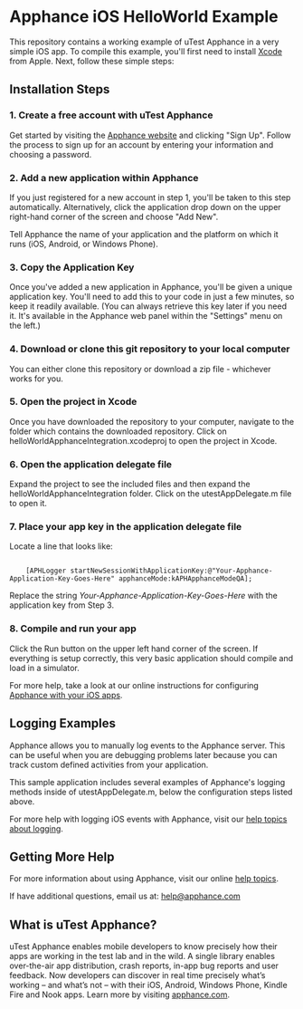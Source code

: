 # Apphance iOS HelloWorld Example

This repository contains a working example of uTest Apphance in a very simple iOS app. To compile this example, you'll first need to install [Xcode](https://developer.apple.com/xcode/) from Apple. Next, follow these simple steps:

## Installation Steps

### 1. Create a free account with uTest Apphance

Get started by visiting the [Apphance website](http://www.apphance.com) and clicking "Sign Up". Follow the process to sign up for an account by entering your information and choosing a password.

### 2. Add a new application within Apphance

If you just registered for a new account in step 1, you'll be taken to this step automatically. Alternatively, click the application drop down on the upper right-hand corner of the screen and choose "Add New".

Tell Apphance the name of your application and the platform on which it runs (iOS, Android, or Windows Phone).

### 3. Copy the Application Key

Once you've added a new application in Apphance, you'll be given a unique application key. You'll need to add this to your code in just a few minutes, so keep it readily available. (You can always retrieve this key later if you need it. It's available in the Apphance web panel within the "Settings" menu on the left.)

### 4. Download or clone this git repository to your local computer

You can either clone this repository or download a zip file - whichever works for you.

### 5. Open the project in Xcode

Once you have downloaded the repository to your computer, navigate to the folder which contains the downloaded repository. Click on helloWorldApphanceIntegration.xcodeproj to open the project in Xcode.

### 6. Open the application delegate file

Expand the project to see the included files and then expand the helloWorldApphanceIntegration folder. Click on the utestAppDelegate.m file to open it.

### 7. Place your app key in the application delegate file

Locate a line that looks like:

<code>
	[APHLogger startNewSessionWithApplicationKey:@"Your-Apphance-Application-Key-Goes-Here" apphanceMode:kAPHApphanceModeQA];
</code>

Replace the string *Your-Apphance-Application-Key-Goes-Here* with the application key from Step 3.

### 8. Compile and run your app

Click the Run button on the upper left hand corner of the screen. If everything is setup correctly, this very basic application should compile and load in a simulator.

For more help, take a look at our online instructions for configuring [Apphance with your iOS apps](http://help.apphance.com/library-installation/ios/).

## Logging Examples

Apphance allows you to manually log events to the Apphance server. This can be useful when you are debugging problems later because you can track custom defined activities from your application.

This sample application includes several examples of Apphance's logging methods inside of utestAppDelegate.m, below the configuration steps listed above.

For more help with logging iOS events with Apphance, visit our [help topics about logging](http://help.apphance.com/library-installation/ios/logging).

## Getting More Help

For more information about using Apphance, visit our online [help topics](http://help.apphance.com).  

If have additional questions, email us at: [help@apphance.com](mailto:help@apphance.com)

## What is uTest Apphance?

uTest Apphance enables mobile developers to know precisely how their apps are working in the test lab and in the wild. A single library enables over-the-air app distribution, crash reports, in-app bug reports and user feedback. Now developers can discover in real time precisely what’s working – and what’s not – with their iOS, Android, Windows Phone, Kindle Fire and Nook apps. Learn more by visiting [apphance.com](http://www.apphance.com).

